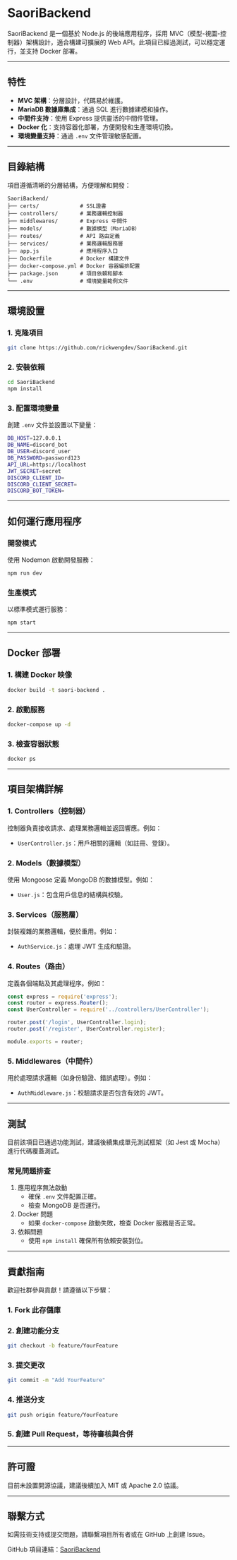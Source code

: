 # SaoriBackend

SaoriBackend 是一個基於 Node.js 的後端應用程序，採用 MVC（模型-視圖-控制器）架構設計，適合構建可擴展的 Web API。此項目已經過測試，可以穩定運行，並支持 Docker 部署。

---

## 特性

- **MVC 架構**：分層設計，代碼易於維護。
- **MariaDB 數據庫集成**：通過 SQL 進行數據建模和操作。
- **中間件支持**：使用 Express 提供靈活的中間件管理。
- **Docker 化**：支持容器化部署，方便開發和生產環境切換。
- **環境變量支持**：通過 `.env` 文件管理敏感配置。

---

## 目錄結構

項目遵循清晰的分層結構，方便理解和開發：

```
SaoriBackend/
├── certs/             # SSL證書
├── controllers/       # 業務邏輯控制器
├── middlewares/       # Express 中間件
├── models/            # 數據模型（MariaDB）
├── routes/            # API 路由定義
├── services/          # 業務邏輯服務層
├── app.js             # 應用程序入口
├── Dockerfile         # Docker 構建文件
├── docker-compose.yml # Docker 容器編排配置
├── package.json       # 項目依賴和腳本
└── .env               # 環境變量範例文件
```

---

## 環境設置

### 1. 克隆項目

```bash
git clone https://github.com/rickwengdev/SaoriBackend.git
```

### 2. 安裝依賴

```bash
cd SaoriBackend
npm install
```

### 3. 配置環境變量

創建 `.env` 文件並設置以下變量：

```bash
DB_HOST=127.0.0.1
DB_NAME=discord_bot
DB_USER=discord_user
DB_PASSWORD=password123
API_URL=https://localhost
JWT_SECRET=secret
DISCORD_CLIENT_ID=
DISCORD_CLIENT_SECRET=
DISCORD_BOT_TOKEN=
```

---

## 如何運行應用程序

### 開發模式

使用 Nodemon 啟動開發服務：

```bash
npm run dev
```

### 生產模式

以標準模式運行服務：

```bash
npm start
```

---

## Docker 部署

### 1. 構建 Docker 映像

```bash
docker build -t saori-backend .
```

### 2. 啟動服務

```bash
docker-compose up -d
```

### 3. 檢查容器狀態

```bash
docker ps
```

---

## 項目架構詳解

### 1. Controllers（控制器）

控制器負責接收請求、處理業務邏輯並返回響應。例如：

- `UserController.js`：用戶相關的邏輯（如註冊、登錄）。

### 2. Models（數據模型）

使用 Mongoose 定義 MongoDB 的數據模型。例如：

- `User.js`：包含用戶信息的結構與校驗。

### 3. Services（服務層）

封裝複雜的業務邏輯，便於重用。例如：

- `AuthService.js`：處理 JWT 生成和驗證。

### 4. Routes（路由）

定義各個端點及其處理程序。例如：

```javascript
const express = require('express');
const router = express.Router();
const UserController = require('../controllers/UserController');

router.post('/login', UserController.login);
router.post('/register', UserController.register);

module.exports = router;
```

### 5. Middlewares（中間件）

用於處理請求邏輯（如身份驗證、錯誤處理）。例如：

- `AuthMiddleware.js`：校驗請求是否包含有效的 JWT。

---

## 測試

目前該項目已通過功能測試，建議後續集成單元測試框架（如 Jest 或 Mocha）進行代碼覆蓋測試。

### 常見問題排查

1. 應用程序無法啟動
    - 確保 `.env` 文件配置正確。
    - 檢查 MongoDB 是否運行。
2. Docker 問題
    - 如果 `docker-compose` 啟動失敗，檢查 Docker 服務是否正常。
3. 依賴問題
    - 使用 `npm install` 確保所有依賴安裝到位。

---

## 貢獻指南

歡迎社群參與貢獻！請遵循以下步驟：

### 1. Fork 此存儲庫

### 2. 創建功能分支

```bash
git checkout -b feature/YourFeature
```

### 3. 提交更改

```bash
git commit -m "Add YourFeature"
```

### 4. 推送分支

```bash
git push origin feature/YourFeature
```

### 5. 創建 Pull Request，等待審核與合併

---

## 許可證

目前未設置開源協議，建議後續加入 MIT 或 Apache 2.0 協議。

---

## 聯繫方式

如需技術支持或提交問題，請聯繫項目所有者或在 GitHub 上創建 Issue。

GitHub 項目連結：[SaoriBackend](https://github.com/rickwengdev/SaoriBackend)